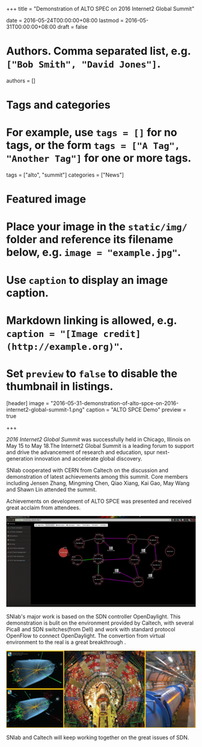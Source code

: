 +++
title = "Demonstration of ALTO SPEC on 2016 Internet2 Global Summit"

date = 2016-05-24T00:00:00+08:00
lastmod = 2016-05-31T00:00:00+08:00
draft = false

# Authors. Comma separated list, e.g. `["Bob Smith", "David Jones"]`.
authors = []

# Tags and categories
# For example, use `tags = []` for no tags, or the form `tags = ["A Tag", "Another Tag"]` for one or more tags.
tags = ["alto", "summit"]
categories = ["News"]

# Featured image
# Place your image in the `static/img/` folder and reference its filename below, e.g. `image = "example.jpg"`.
# Use `caption` to display an image caption.
#   Markdown linking is allowed, e.g. `caption = "[Image credit](http://example.org)"`.
# Set `preview` to `false` to disable the thumbnail in listings.
[header]
image = "2016-05-31-demonstration-of-alto-spce-on-2016-internet2-global-summit-1.png"
caption = "ALTO SPCE Demo"
preview = true

+++

*2016 Internet2 Global Summit* was successfully held in Chicago, Illinois on May 15 to May 18.The Internet2 Global Summit is a leading forum to support and drive the advancement of research and education, spur next-generation innovation and accelerate global discovery. 

SNlab cooperated with CERN from Caltech on the discussion and demonstration of latest achievements among this summit. Core members including Jensen Zhang, Mingming Chen, Qiao Xiang, Kai Gao, May Wang and Shawn Lin attended the summit.

Achievements on development of ALTO SPCE was presented and received great acclaim from attendees.

![ALTO SPCE Demo](/static/img/2016-05-31-demonstration-of-alto-spce-on-2016-internet2-global-summit-1.png)

SNlab's major work is based on the SDN controller OpenDaylight. This demonstration is bulit on the environment provided by Caltech, with several Pica8 and SDN switches(from Dell) and work with standard protocol OpenFlow to connect OpenDaylight. The convertion from virtual environment to the real is a great breakthrough .

![CMS Experiment](/static/img/2016-05-31-demonstration-of-alto-spce-on-2016-internet2-global-summit-2.png)

SNlab and Caltech will keep working  together on the great issues of SDN. 
